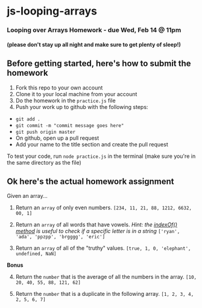 # js-looping-arrays

### Looping over Arrays Homework - due Wed, Feb 14 @ 11pm
#### (please don't stay up all night and make sure to get plenty of sleep!)

## Before getting started, here's how to submit the homework
1. Fork this repo to your own account
2. Clone it to your local machine from your account
3. Do the homework in the `practice.js` file
4. Push your work up to github with the following steps:
  - `git add .`
  - `git commit -m "commit message goes here"`
  - `git push origin master`
  - On github, open up a pull request
  - Add your name to the title section and create the pull request

To test your code, run `node practice.js` in the terminal (make sure you're in the same directory as the file)

## Ok here's the actual homework assignment
Given an array...

1. Return an `array` of only even numbers.
`[234, 11, 21, 88, 1212, 6632, 00, 1]`

2. Return an `array` of all words that have vowels. *Hint: the [indexOf() method](https://www.w3schools.com/jsref/jsref_indexof.asp) is useful to check if a specific letter is in a string*
`['ryan', 'ada', 'ppzpp', 'brgggg', 'eric']`

3. Return an `array` of all of the "truthy" values.
`[true, 1, 0, 'elephant', undefined, NaN]`

**Bonus**

4. Return the `number` that is the average of all the numbers in the array.
`[10, 20, 40, 55, 88, 121, 62]`

5. Return the `number` that is a duplicate in the following array.
`[1, 2, 3, 4, 2, 5, 6, 7]`
